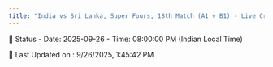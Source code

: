```yaml
---
title: "India vs Sri Lanka, Super Fours, 18th Match (A1 v B1) - Live Cricket Score"
---
```


📑 Status - Date: 2025-09-26 - Time: 08:00:00 PM (Indian Local Time)

📝 Last Updated on : 9/26/2025, 1:45:42 PM  

